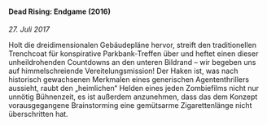 #### Dead Rising: Endgame (2016)

_27. Juli 2017_

Holt die dreidimensionalen Gebäudepläne hervor, streift den traditionellen Trenchcoat für konspirative Parkbank-Treffen über und heftet einen dieser unheildrohenden Countdowns an den unteren Bildrand – wir begeben uns auf himmelschreiende Vereitelungsmission! Der Haken ist, was nach historisch gewachsenen Merkmalen eines generischen Agententhrillers aussieht, raubt den „heimlichen“ Helden eines jeden Zombiefilms nicht nur unnötig Bühnenzeit, es ist außerdem anzunehmen, dass das dem Konzept vorausgegangene Brainstorming eine gemütsarme Zigarettenlänge nicht überschritten hat.
